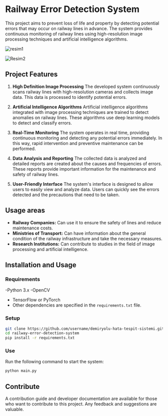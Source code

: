 
# Railway Error Detection System

This project aims to prevent loss of life and property by detecting potential errors that may occur on railway lines in advance. The system provides continuous monitoring of railway lines using high-resolution image processing techniques and artificial intelligence algorithms.



![resim1](https://github.com/ertugrullyldrm/Rail-control-with-image-processing/assets/153084576/c1ec21eb-d000-4f46-9fa2-a70a7523f369)



![Resim2](https://github.com/ertugrullyldrm/Rail-control-with-image-processing/assets/153084576/4b072f46-24e8-4356-9251-a265564c2ed7)


## Project Features

1. **High Definition Image Processing**
 The developed system continuously scans railway lines with high-resolution cameras and collects image data. This data is processed to identify potential errors.

2. **Artificial Intelligence Algorithms**
 Artificial intelligence algorithms integrated with image processing techniques are trained to detect anomalies on railway lines. These algorithms use deep learning models to detect and classify errors.

3. **Real-Time Monitoring**
 The system operates in real time, providing continuous monitoring and detecting any potential errors immediately. In this way, rapid intervention and preventive maintenance can be performed.

4. **Data Analysis and Reporting**
 The collected data is analyzed and detailed reports are created about the causes and frequencies of errors. These reports provide important information for the maintenance and safety of railway lines.

5. **User-Friendly Interface**
 The system's interface is designed to allow users to easily view and analyze data. Users can quickly see the errors detected and the precautions that need to be taken.

## Usage areas

- **Railway Companies:** Can use it to ensure the safety of lines and reduce maintenance costs.
- **Ministries of Transport:** Can have information about the general condition of the railway infrastructure and take the necessary measures.
- **Research Institutions:** Can contribute to studies in the field of image processing and artificial intelligence.

## Installation and Usage

### Requirements

-Python 3.x
-OpenCV
- TensorFlow or PyTorch
- Other dependencies are specified in the `requirements.txt` file.

### Setup

```bash
git clone https://github.com/username/demiryolu-hata-tespit-sistemi.git
cd railway-error-detection-system
pip install -r requirements.txt
```

### Use

Run the following command to start the system:

```bash
python main.py
```

## Contribute

A contribution guide and developer documentation are available for those who want to contribute to this project. Any feedback and suggestions are valuable.
